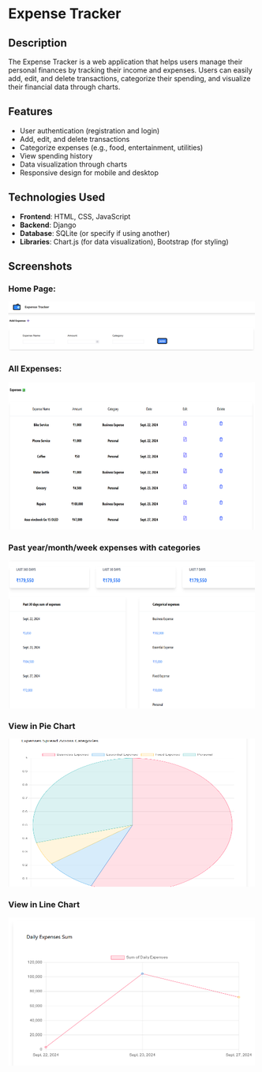 # Expense Tracker

## Description
The Expense Tracker is a web application that helps users manage their personal finances by tracking their income and expenses. Users can easily add, edit, and delete transactions, categorize their spending, and visualize their financial data through charts.

## Features
- User authentication (registration and login)
- Add, edit, and delete transactions
- Categorize expenses (e.g., food, entertainment, utilities)
- View spending history
- Data visualization through charts
- Responsive design for mobile and desktop

## Technologies Used
- **Frontend**: HTML, CSS, JavaScript
- **Backend**: Django
- **Database**: SQLite (or specify if using another)
- **Libraries**: Chart.js (for data visualization), Bootstrap (for styling)

## Screenshots

### Home Page:
 <img src="images/expense-tracker-1.png" alt="img1" width="500" height="100">

### All Expenses:
<img src="images/expense-tracker-2.png" alt="img2" width="500" height="300">

### Past year/month/week expenses with categories
<img src="images/expense-tracker-3.png" alt="img3" width="500" height="300">

### View in Pie Chart
<img src="images/expense-tracker-4.png" alt="img4" width="500" height="300">

### View in Line Chart
<img src="images/expense-tracker-5.png" alt="img5" width="500" height="300">
